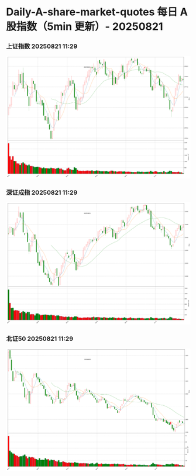 
# Daily-A-share-market-quotes 每日 A 股指数（5min 更新）- 20250821

### 上证指数 20250821 11:29
![](./fig/2025/8/20250821-sh000001.png)

### 深证成指 20250821 11:29
![](./fig/2025/8/20250821-sz399001.png)

### 北证50 20250821 11:29
![](./fig/2025/8/20250821-bj899050.png)
